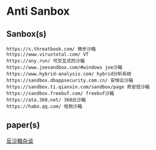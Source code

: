 
# Anti Sanbox

## Sanbox(s)


    https://s.threatbook.com/ 微步沙箱
    https://www.virustotal.com/ VT
    https://any.run/ 可交互式的沙箱
    https://www.joesandbox.com/#windows joe沙箱
    https://www.hybrid-analysis.com/ hybrid分析系统
    https://sandbox.dbappsecurity.com.cn/ 安恒云沙箱
    https://sandbox.ti.qianxin.com/sandbox/page 奇安信沙箱
    https://sandbox.freebuf.com/ freebuf沙箱
    https://ata.360.net/ 360云沙箱
    https://habo.qq.com/ 哈勃沙箱

    
## paper(s)

[反沙箱杂谈](https://xz.aliyun.com/t/14381?time__1311=mqmx9Q0Qex0QD%2F8iiQGkAG88E2cirxiwD&alichlgref=https%3A%2F%2Fxz.aliyun.com%2F)
